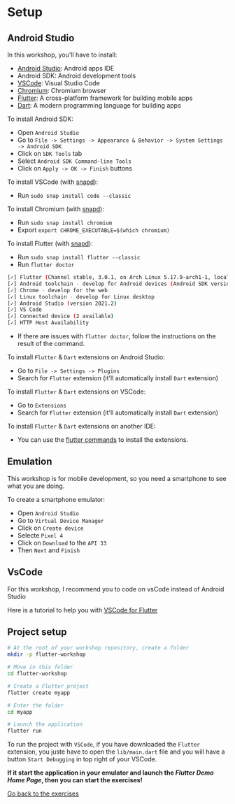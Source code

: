 # Setup

## Android Studio

In this workshop, you'll have to install:
- [Android Studio](https://developer.android.com/studio): Android apps IDE
- Android SDK: Android development tools
- [VSCode](https://code.visualstudio.com/): Visual Studio Code
- [Chromium](https://www.chromium.org/chromium-projects/): Chromium browser
- [Flutter](https://docs.flutter.dev/get-started/install/linux): A cross-platform framework for building mobile apps
- [Dart](https://dart.dev/get-dart): A modern programming language for building apps

To install Android SDK:
- Open `Android Studio`
- Go to `File -> Settings -> Appearance & Behavior -> System Settings -> Android SDK`
- Click on `SDK Tools` tab
- Select `Android SDK Command-line Tools`
- Click on `Apply -> OK -> Finish` buttons

To install VSCode (with [snapd](https://snapcraft.io/docs/installing-snapd)):
- Run `sudo snap install code --classic`

To install Chromium (with [snapd](https://snapcraft.io/docs/installing-snapd)):
- Run `sudo snap install chromium`
- Export `export CHROME_EXECUTABLE=$(which chromium)`

To install Flutter (with [snapd](https://snapcraft.io/docs/installing-snapd)):
- Run `sudo snap install flutter --classic`
- Run `flutter doctor`

```sh
[✓] Flutter (Channel stable, 3.0.1, on Arch Linux 5.17.9-arch1-1, locale en_US.UTF-8)
[✓] Android toolchain - develop for Android devices (Android SDK version 32.1.0-rc1)
[✓] Chrome - develop for the web
[✓] Linux toolchain - develop for Linux desktop
[✓] Android Studio (version 2021.2)
[✓] VS Code
[✓] Connected device (2 available)
[✓] HTTP Host Availability
```
- If there are issues with `flutter doctor`, follow the instructions on the result of the command.

To install `Flutter` & `Dart` extensions on Android Studio:
- Go to `File -> Settings -> Plugins`
- Search for `Flutter` extension (it'll automatically install `Dart` extension)

To install `Flutter` & `Dart` extensions on VSCode:
- Go to `Extensions`
- Search for `Flutter` extension (it'll automatically install `Dart` extension)

To install `Flutter` & `Dart` extensions on another IDE:
- You can use the [flutter commands](https://docs.flutter.dev/reference/flutter-cli) to install the extensions.

## Emulation

This workshop is for mobile development, so you need a smartphone to see what you are doing.

To create a smartphone emulator:
- Open `Android Studio`
- Go to `Virtual Device Manager`
- Click on `Create device`
- Selecte `Pixel 4`
- Click on `Download` to the `API 33`
- Then `Next` and `Finish`

## VsCode

For this workshop, I recommend you to code on vsCode instead of Android Studio

Here is a tutorial to help you with [VSCode for Flutter](https://docs.flutter.dev/development/tools/vs-code)

## Project setup

```sh
# At the root of your workshop repository, create a folder
mkdir -p flutter-workshop

# Move in this folder
cd flutter-workshop

# Create a Flutter project
flutter create myapp

# Enter the folder
cd myapp

# Launch the application
flutter run
```

To run the project with `VSCode`, if you have downloaded the `Flutter` extension, you juste have to open the `lib/main.dart` file and you will have a button `Start Debugging` in top right of your VSCode.

**If it start the application in your emulator and launch the *Flutter Demo Home Page*, then you can start the exercises!**

[Go back to the exercises](./README.md)
